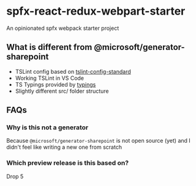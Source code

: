 # spfx-react-redux-webpart-starter

An opinionated spfx webpack starter project

## What is different from @microsoft/generator-sharepoint

* TSLint config based on [tslint-config-standard](https://github.com/blakeembrey/tslint-config-standard)
* Working TSLint in VS Code
* TS Typings provided by [typings](https://github.com/typings/typings)
* Slightly different src/ folder structure

## FAQs

### Why is this not a generator
Because `@microsoft/generator-sharepoint` is not open source (yet) and I didn't feel like writing a new one from scratch

### Which preview release is this based on?
Drop 5
